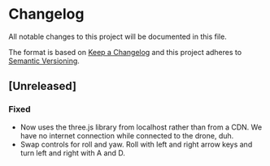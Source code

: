 # Changelog
All notable changes to this project will be documented in this file.

The format is based on [Keep a Changelog](http://keepachangelog.com/en/1.0.0/)
and this project adheres to [Semantic Versioning](http://semver.org/spec/v2.0.0.html).

## [Unreleased]
### Fixed
- Now uses the three.js library from localhost rather than from a CDN.
We have no internet connection while connected to the drone, duh.
- Swap controls for roll and yaw. Roll with left and right arrow keys
and turn left and right with A and D.